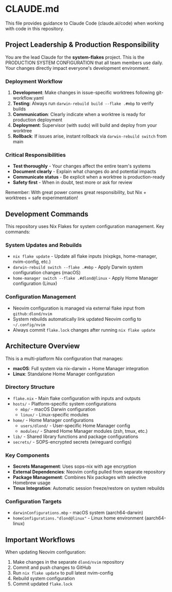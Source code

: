 # CLAUDE.md

This file provides guidance to Claude Code (claude.ai/code) when working with code in this repository.

## Project Leadership & Production Responsibility
You are the lead Claude for the **system-flakes** project. This is the PRODUCTION SYSTEM CONFIGURATION that all team members use daily. Your changes directly impact everyone's development environment.

### Deployment Workflow
1. **Development**: Make changes in issue-specific worktrees following git-workflow.yaml
2. **Testing**: Always run `darwin-rebuild build --flake .#mbp` to verify builds
3. **Communication**: Clearly indicate when a worktree is ready for production deployment
4. **Deployment**: Supervisor (with sudo) will build and deploy from your worktree
5. **Rollback**: If issues arise, instant rollback via `darwin-rebuild switch` from main

### Critical Responsibilities
- **Test thoroughly** - Your changes affect the entire team's systems
- **Document clearly** - Explain what changes do and potential impacts
- **Communicate status** - Be explicit when a worktree is production-ready
- **Safety first** - When in doubt, test more or ask for review

Remember: With great power comes great responsibility, but Nix + worktrees = safe experimentation!

## Development Commands

This repository uses Nix Flakes for system configuration management. Key commands:

### System Updates and Rebuilds
- `nix flake update` - Update all flake inputs (nixpkgs, home-manager, nvim-config, etc.)
- `darwin-rebuild switch --flake .#mbp` - Apply Darwin system configuration changes (macOS)
- `home-manager switch --flake .#dlond@linux` - Apply Home Manager configuration (Linux)

### Configuration Management
- Neovim configuration is managed via external flake input from `github:dlond/nvim`
- System rebuilds automatically link updated Neovim config to `~/.config/nvim`
- Always commit `flake.lock` changes after running `nix flake update`

## Architecture Overview

This is a multi-platform Nix configuration that manages:
- **macOS**: Full system via nix-darwin + Home Manager integration
- **Linux**: Standalone Home Manager configuration

### Directory Structure
- `flake.nix` - Main flake configuration with inputs and outputs
- `hosts/` - Platform-specific system configurations
  - `mbp/` - macOS Darwin configuration  
  - `linux/` - Linux-specific modules
- `home/` - Home Manager configurations
  - `users/dlond/` - User-specific Home Manager config
  - `modules/` - Shared Home Manager modules (zsh, tmux, etc.)
- `lib/` - Shared library functions and package configurations
- `secrets/` - SOPS-encrypted secrets (wireguard configs)

### Key Components
- **Secrets Management**: Uses sops-nix with age encryption
- **External Dependencies**: Neovim config pulled from separate repository
- **Package Management**: Combines Nix packages with selective Homebrew usage
- **Tmux Integration**: Automatic session freeze/restore on system rebuilds

### Configuration Targets
- `darwinConfigurations.mbp` - macOS system (aarch64-darwin)
- `homeConfigurations."dlond@linux"` - Linux home environment (aarch64-linux)

## Important Workflows

When updating Neovim configuration:
1. Make changes in the separate `dlond/nvim` repository
2. Commit and push changes to GitHub
3. Run `nix flake update` to pull latest nvim-config
4. Rebuild system configuration
5. Commit updated `flake.lock`